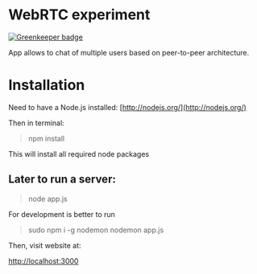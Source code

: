 # WebRTC experiment

[![Greenkeeper badge](https://badges.greenkeeper.io/syzer/webrtc-experiment.svg)](https://greenkeeper.io/)

App allows to chat of multiple users
based on peer-to-peer architecture.

# Installation

Need to have a Node.js installed:
[http://nodejs.org/](http://nodejs.org/)

Then in terminal:

> npm install

This will install all required node packages

Later to run a server:
------

> node app.js

For development is better to run

> sudo npm i -g nodemon
> nodemon app.js

Then, visit website at:

[http://localhost:3000](http://localhost:3000)


